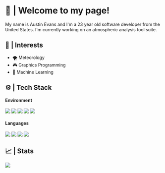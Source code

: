 # 👋 | Welcome to my page!

My name is Austin Evans and I'm a 23 year old software developer from the United States. I'm currently working on an atmospheric analysis tool suite.


## 📄 | Interests 
- 🌪️ Meteorology
- 🎮 Graphics Programming
- 🧠 Machine Learning


## ⚙️ | Tech Stack

#### Environment
![](https://img.shields.io/badge/OS-Mac_OS-informational?style=for-the-badge&logo=apple&logoColor=white&color=81a1c1)
![](https://img.shields.io/badge/Terminal-WezTerm-informational?style=for-the-badge&logo=gnome-terminal&logoColor=white&color=81a1c1)
![](https://img.shields.io/badge/Shell-Zsh-informational?style=for-the-badge&logo=gnu-bash&logoColor=white&color=81a1c1)
![](https://img.shields.io/badge/Tool-Tmux-informational?style=for-the-badge&logo=tmux&logoColor=white&color=81a1c1)
![](https://img.shields.io/badge/Editor-Zed-informational?style=for-the-badge&logo=zed-industries&logoColor=white&color=81a1c1)

#### Languages
![](https://img.shields.io/badge/Lang-Rust-informational?style=for-the-badge&logo=rust&logoColor=white&color=81a1c1)
![](https://img.shields.io/badge/Lang-Go-informational?style=for-the-badge&logo=go&logoColor=white&color=81a1c1)
![](https://img.shields.io/badge/Lang-C++-informational?style=for-the-badge&logo=c%2b%2b&logoColor=white&color=81a1c1)
![](https://img.shields.io/badge/Lang-Typescript-informational?style=for-the-badge&logo=typescript&logoColor=white&color=81a1c1)


## 📈 | Stats
<img src="http://github-readme-streak-stats.herokuapp.com?user=AustinEvansWX&theme=nord&hide_border=true">

